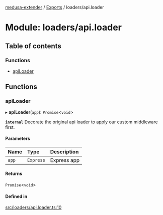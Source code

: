 [medusa-extender](../README.md) / [Exports](../modules.md) / loaders/api.loader

# Module: loaders/api.loader

## Table of contents

### Functions

- [apiLoader](loaders_api_loader.md#apiloader)

## Functions

### apiLoader

▸ **apiLoader**(`app`): `Promise`<`void`\>

**`internal`**
Decorate the original api loader to apply our custom middleware first.

#### Parameters

| Name | Type | Description |
| :------ | :------ | :------ |
| `app` | `Express` | Express app |

#### Returns

`Promise`<`void`\>

#### Defined in

[src/loaders/api.loader.ts:10](https://github.com/adrien2p/medusa-extender/blob/682c80d/src/loaders/api.loader.ts#L10)
